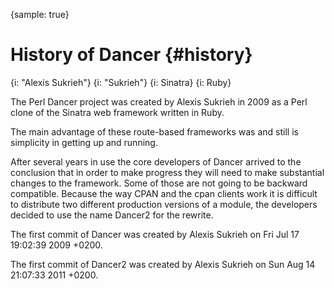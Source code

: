 {sample: true}
# History of Dancer {#history}
{i: "Alexis Sukrieh"}
{i: "Sukrieh"}
{i: Sinatra}
{i: Ruby}

The Perl Dancer project was created by Alexis Sukrieh in 2009 as a Perl clone of the Sinatra web framework written in Ruby.

The main advantage of these route-based frameworks was and still is simplicity in getting up and running.

After several years in use the core developers of Dancer arrived to the conclusion that in order to make progress they will need to make substantial changes to the framework. Some of those are not going to be backward compatible. Because the way CPAN and the cpan clients work it is difficult to distribute two different production versions of a module, the developers decided to use the name Dancer2 for the rewrite.

The first commit of Dancer was created by Alexis Sukrieh on Fri Jul 17 19:02:39 2009 +0200.

The first commit of Dancer2 was created by Alexis Sukrieh on Sun Aug 14 21:07:33 2011 +0200.

